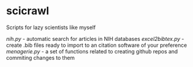 # scicrawl
Scripts for lazy scientists like myself

*nih.py* - automatic search for articles in NIH databases
*excel2bibtex.py* - create .bib files ready to import to an citation software of your preference
*menagerie.py* - a set of functions related to creating github repos and commiting changes to them

